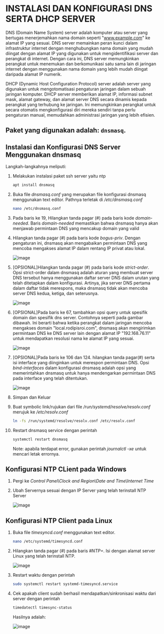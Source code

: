 <h1>INSTALASI DAN KONFIGURASI DNS SERTA DHCP SERVER</h1>

DNS (Domain Name System) server adalah komputer atau server yang bertugas menerjemahkan nama domain seperti "www.example.com" ke alamat IP yang sesuai. DNS server memainkan peran kunci dalam infrastruktur internet dengan menghubungkan nama domain yang mudah diingat dengan alamat IP yang digunakan untuk mengidentifikasi server dan perangkat di internet. Dengan cara ini, DNS server memungkinkan perangkat untuk menemukan dan berkomunikasi satu sama lain di jaringan internet dengan menggunakan nama domain yang lebih mudah diingat daripada alamat IP numerik.

DHCP (Dynamic Host Configuration Protocol) server adalah server yang digunakan untuk mengotomatisasi pengaturan jaringan dalam sebuah jaringan komputer. DHCP server memberikan alamat IP, informasi subnet mask, alamat gateway, dan alamat server DNS secara dinamis kepada perangkat yang terhubung ke jaringan. Ini memungkinkan perangkat untuk secara otomatis mengkonfigurasi diri mereka sendiri tanpa perlu pengaturan manual, memudahkan administrasi jaringan yang lebih efisien.

## Paket yang digunakan adalah: `dnsmasq`.

<h2>Instalasi dan Konfigurasi DNS Server Menggunakan dnsmasq</h2>

Langkah-langkahnya meliputi:
1. Melakukan instalasi paket ssh server yaitu ntp
   ```sh
   apt install dnsmasq
   ```

2. Buka file <i>dnsmasq.conf</i> yang merupakan file konfigurasi dnsmasq menggunakan text editor. Pathnya terletak di _/etc/dnsmasq.conf_
   ```sh
   nano /etc/dnsmasq.conf
   ```

3. Pada baris ke 19, Hilangkan tanda pagar (#) pada baris kode _domain-needed_. Baris _domain-needed_ memastikan bahwa dnsmasq hanya akan menjawab permintaan DNS yang mencakup domain yang valid<br>

4. Hilangkan tanda pagar (#) pada baris kode _bogus-priv_. Dengan pengaturan ini, dnsmasq akan mengabaikan permintaan DNS yang mencoba mengakses alamat IP dalam rentang IP privat atau lokal.<br>
 
   ![image](https://github.com/rodipisroi/LinuxServer/assets/104636035/3c786b47-a026-4b27-9488-f1f5e274c02b)

5. [OPSIONAL]Hilangkan tanda pagar (#) pada baris kode _strict-order_. Opsi strict-order dalam dnsmasq adalah aturan yang membuat server DNS tersebut hanya menggunakan daftar server DNS dalam urutan yang telah ditetapkan dalam konfigurasi. Artinya, jika server DNS pertama dalam daftar tidak merespons, maka dnsmasq tidak akan mencoba server DNS kedua, ketiga, dan seterusnya.<br>

   ![image](https://github.com/rodipisroi/LinuxServer/assets/104636035/bfa50849-fd2d-413b-8b8a-0fed0ef4f3af)

6. [OPSIONAL]Pada baris ke 67, tambahkan opsi query untuk spesifik domain dan spesifik dns server. Contohnya seperti pada gambar dibawah. Ini berarti bahwa ketika perangkat dalam jaringan mencoba mengakses domain "local.rodipisroi.com", dnsmasq akan mengirimkan permintaan DNS ke DNS server lain dengan alamat IP "192.168.76.11" untuk mendapatkan resolusi nama ke alamat IP yang sesuai.

   ![image](https://github.com/rodipisroi/LinuxServer/assets/104636035/78514df3-afcd-43e0-8a77-d7af418f26c8)

7. [OPSIONAL]Pada baris ke 106 dan 124. hilangkan tanda pagar(#) serta isi interface yang diinginkan untuk merespon permintaan DNS. Opsi _bind-interfaces_ dalam konfigurasi dnsmasq adalah opsi yang memerintahkan dnsmasq untuk hanya mendengarkan permintaan DNS pada interface yang telah ditentukan.

   ![image](https://github.com/rodipisroi/LinuxServer/assets/104636035/65e0450b-13b8-4198-a3a5-d8035e0fa7aa)

8. Simpan dan Keluar

9. Buat symbolic link/rujukan dari file _/run/systemd/resolve/resolv.conf_ merujuk ke _/etc/resolv.conf_ 

   ```sh
   ln -fs /run/systemd/resolve/resolv.conf /etc/resolv.conf
   ```
10. Restart dnsmasq service dengan perintah

    ```sh
    systemctl restart dnsmasq
    ```

    Note: apabila terdapat error, gunakan perintah _journalctl -xe_ untuk mencari letak errornya.

    
## Konfigurasi NTP CLient pada Windows

1. Pergi ke _Control Panel\Clock and Region\Date and Time\Internet Time_

2. Ubah Servernya sesuai dengan IP Server yang telah terinstall NTP Server

   ![image](https://github.com/rodipisroi/LinuxServer/assets/104636035/e52b7f1d-437a-4fab-bdda-b56e6a245f54)

## Konfigurasi NTP Client pada Linux

1. Buka file _timesyncd.conf_ menggunakan text editor.

   ```sh
   nano /etc/systemd/timesyncd.conf
   ```

2. Hilangkan tanda pagar (#) pada baris _#NTP=_. Isi dengan alamat server Linux yang telah terinstall NTP.

   ![image](https://github.com/rodipisroi/LinuxServer/assets/104636035/c777d3dd-7fd6-4d31-bd18-f4efea11287e)

3. Restart waktu dengan perintah

   ```sh
   sudo systemctl restart systemd-timesyncd.service
   ```
   
4. Cek apakah client sudah berhasil mendapatkan/sinkronisasi waktu dari server dengan perintah

   ```sh
   timedatectl timesync-status
   ```

   Hasilnya adalah:

   ![image](https://github.com/rodipisroi/LinuxServer/assets/104636035/3b3ec4a0-e7bc-4f91-acf0-512a2e31d816)




